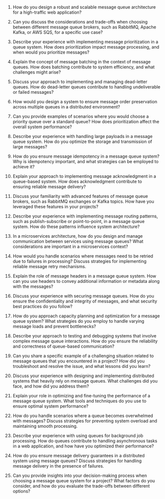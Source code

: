 1. How do you design a robust and scalable message queue architecture for a high-traffic web application?

2. Can you discuss the considerations and trade-offs when choosing between different message queue brokers, such as RabbitMQ, Apache Kafka, or AWS SQS, for a specific use case?

3. Describe your experience with implementing message prioritization in a queue system. How does prioritization impact message processing, and when would you prioritize messages?

4. Explain the concept of message batching in the context of message queues. How does batching contribute to system efficiency, and what challenges might arise?

5. Discuss your approach to implementing and managing dead-letter queues. How do dead-letter queues contribute to handling undeliverable or failed messages?

6. How would you design a system to ensure message order preservation across multiple queues in a distributed environment?

7. Can you provide examples of scenarios where you would choose a priority queue over a standard queue? How does prioritization affect the overall system performance?

8. Describe your experience with handling large payloads in a message queue system. How do you optimize the storage and transmission of large messages?

9. How do you ensure message idempotency in a message queue system? Why is idempotency important, and what strategies can be employed to achieve it?

10. Explain your approach to implementing message acknowledgment in a queue-based system. How does acknowledgment contribute to ensuring reliable message delivery?

11. Discuss your familiarity with advanced features of message queue brokers, such as RabbitMQ exchanges or Kafka topics. How have you leveraged these features in your projects?

12. Describe your experience with implementing message routing patterns, such as publish-subscribe or point-to-point, in a message queue system. How do these patterns influence system architecture?

13. In a microservices architecture, how do you design and manage communication between services using message queues? What considerations are important in a microservices context?

14. How would you handle scenarios where messages need to be retried due to failures in processing? Discuss strategies for implementing reliable message retry mechanisms.

15. Explain the role of message headers in a message queue system. How can you use headers to convey additional information or metadata along with the messages?

16. Discuss your experience with securing message queues. How do you ensure the confidentiality and integrity of messages, and what security best practices do you follow?

17. How do you approach capacity planning and optimization for a message queue system? What strategies do you employ to handle varying message loads and prevent bottlenecks?

18. Describe your approach to testing and debugging systems that involve complex message queue interactions. How do you ensure the reliability and correctness of queue-based communication?

19. Can you share a specific example of a challenging situation related to message queues that you encountered in a project? How did you troubleshoot and resolve the issue, and what lessons did you learn?

20. Discuss your experience with designing and implementing distributed systems that heavily rely on message queues. What challenges did you face, and how did you address them?

21. Explain your role in optimizing and fine-tuning the performance of a message queue system. What tools and techniques do you use to ensure optimal system performance?

22. How do you handle scenarios where a queue becomes overwhelmed with messages? Discuss strategies for preventing system overload and maintaining smooth processing.

23. Describe your experience with using queues for background job processing. How do queues contribute to handling asynchronous tasks in a web application, and how have you optimized their performance?

24. How do you ensure message delivery guarantees in a distributed system using message queues? Discuss strategies for handling message delivery in the presence of failures.

25. Can you provide insights into your decision-making process when choosing a message queue system for a project? What factors do you consider, and how do you evaluate the trade-offs between different options?